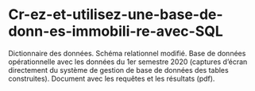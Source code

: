# Cr-ez-et-utilisez-une-base-de-donn-es-immobili-re-avec-SQL
Dictionnaire des données.
Schéma relationnel modifié. 
Base de données opérationnelle avec les données du 1er semestre 2020 (captures d’écran directement du système de gestion de base de données des tables construites).
Document avec les requêtes et les résultats (pdf).
